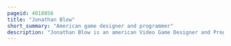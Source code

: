 ```yaml
---
pageid: 4018856
title: "Jonathan Blow"
short_summary: "American game designer and programmer"
description: "Jonathan Blow is an american Video Game Designer and Programmer. He is best known for his Work on independent Video Games braid and the Witness. Born in california Blow became interested in Game Programming while at the middle School. He studied Computer Science and english at the University of California Berkeley but dropped out of School to start a Game Company. After the Company closed after the Dotcom Crash Blow worked as a game-development Contractor. He co-founded the experimental Gameplay Workshop and wrote a technical monthly Column for Game Developer Magazine."
---
```

